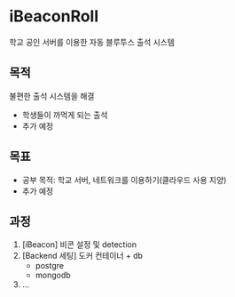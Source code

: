 # iBeaconRoll
학교 공인 서버를 이용한 자동 블루투스 출석 시스템

## 목적
불편한 출석 시스템을 해결
- 학생들이 까먹게 되는 출석
- 추가 예정

## 목표
- 공부 목적: 학교 서버, 네트워크를 이용하기(클라우드 사용 지양)
- 추가 예정

## 과정

1. [iBeacon] 비콘 설정 및 detection
2. [Backend 세팅] 도커 컨테이너 + db
   - postgre
   - mongodb
3. ...
